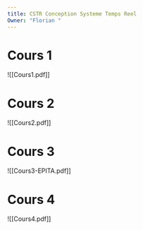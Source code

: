 ```yaml
---
title: CSTR Conception Systeme Temps Reel
Owner: "Florian "
---
```

# Cours 1
![[Cours1.pdf]]

# Cours 2
![[Cours2.pdf]]

# Cours 3
![[Cours3-EPITA.pdf]]

# Cours 4
![[Cours4.pdf]]

